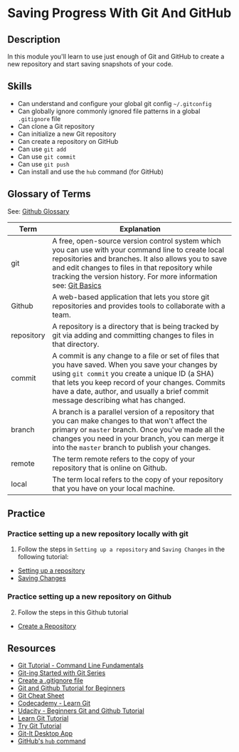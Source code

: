 # Saving Progress With Git And GitHub

## Description

In this module you'll learn to use just enough of Git and GitHub to create a new repository and start saving snapshots of your code.


## Skills

- Can understand and configure your global git config `~/.gitconfig`
- Can globally ignore commonly ignored file patterns in a global `.gitignore` file
- Can clone a Git repository
- Can initialize a new Git repository
- Can create a repository on GitHub
- Can use `git add`
- Can use `git commit`
- Can use `git push`
- Can install and use the `hub` command (for GitHub)

## Glossary of Terms

See: [Github Glossary](https://help.github.com/articles/github-glossary/)

| Term       | Explanation |
| ---------- | ----------- |
| git        | A free, open-source version control system which you can use with your command line to create local repositories and branches. It also allows you to save and edit changes to files in that repository while tracking the version history. For more information see: [Git Basics](https://git-scm.com/book/en/v2/Getting-Started-Git-Basics)|
| Github     | A web-based application that lets you store git repositories and provides tools to collaborate with a team. |
| repository | A repository is a directory that is being tracked by git via adding and committing changes to files in that directory. |
| commit     | A commit is any change to a file or set of files that you have saved. When you save your changes by using `git commit` you create a unique ID (a SHA) that lets you keep record of your changes. Commits have a date, author, and usually a brief commit message describing what has changed. |
| branch     | A branch is a parallel version of a repository that you can make changes to that won't affect the primary or `master` branch. Once you've made all the changes you need in your branch, you can merge it into the `master` branch to publish your changes. |
| remote     | The term remote refers to the copy of your repository that is online on Github. |
| local      | The term local refers to the copy of your repository that you have on your local machine. |


## Practice

### Practice setting up a new repository locally with git

1. Follow the steps in `Setting up a repository` and `Saving Changes` in the following tutorial:

- [Setting up a repository](https://www.atlassian.com/git/tutorials/setting-up-a-repository)
- [Saving Changes](https://www.atlassian.com/git/tutorials/saving-changes)

### Practice setting up a new repository on Github

2. Follow the steps in this Github tutorial
- [Create a Repository](https://guides.github.com/activities/hello-world/)

## Resources

- [Git Tutorial - Command Line Fundamentals](https://www.youtube.com/watch?v=HVsySz-h9r4)
- [Git-ing Started with Git Series](https://www.youtube.com/watch?v=iqrBcLoWhqc)
- [Create a .gitignore file](https://help.github.com/articles/ignoring-files/)
- [Git and Github Tutorial for Beginners](http://product.hubspot.com/blog/git-and-github-tutorial-for-beginners)
- [Git Cheat Sheet](https://www.atlassian.com/git/tutorials/atlassian-git-cheatsheet)
- [Codecademy - Learn Git](https://www.codecademy.com/learn/learn-git)
- [Udacity - Beginners Git and Github Tutorial](http://blog.udacity.com/2015/06/a-beginners-git-github-tutorial.html)
- [Learn Git Tutorial](https://www.atlassian.com/git/tutorials/learn-git-with-bitbucket-cloud)
- [Try Git Tutorial](https://try.github.io/levels/1/challenges/1)
- [Git-It Desktop App](https://github.com/jlord/git-it-electron)
- [GitHub's `hub` command](https://hub.github.com/)
